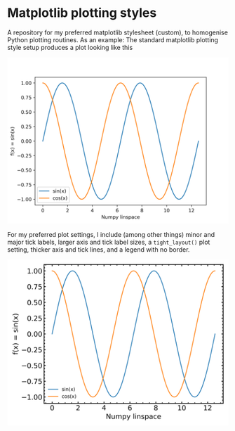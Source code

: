 # Matplotlib plotting styles
A repository for my preferred matplotlib stylesheet (custom), to homogenise 
Python plotting routines. As an example: The standard matplotlib plotting 
style setup produces a plot looking like this

![standard](plots/plotting_example_default.png)

For my preferred plot settings, I include (among other things) minor and 
major tick labels, larger axis and tick label sizes, a `tight_layout()` 
plot setting, thicker axis and tick lines, and a legend with no border.

![my_default](plots/plotting_example_my_default.png)

